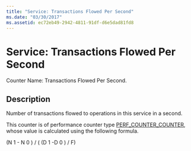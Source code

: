 ```yaml
---
title: "Service: Transactions Flowed Per Second"
ms.date: "03/30/2017"
ms.assetid: ec72eb49-2942-4811-91df-d6e5dad81fd8
---
```

# Service: Transactions Flowed Per Second
Counter Name: Transactions Flowed Per Second.  
  
## Description  
 Number of transactions flowed to operations in this service in a second.  
  
 This counter is of performance counter type [PERF_COUNTER_COUNTER](http://go.microsoft.com/fwlink/?LinkID=94649), whose value is calculated using the following formula.  
  
 (N 1 - N 0 ) / ( (D 1 -D 0 ) / F)
